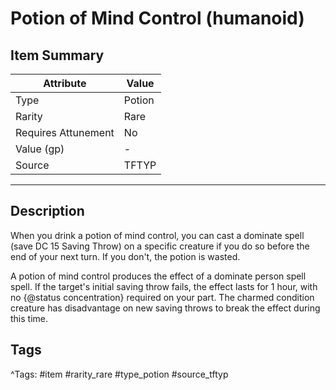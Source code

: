 # Potion of Mind Control (humanoid)

## Item Summary

| Attribute            | Value                        |
|----------------------|------------------------------|
| Type                 | Potion |
| Rarity               | Rare             |
| Requires Attunement  | No                |
| Value (gp)           | -    |
| Source               | TFTYP |

---

## Description

When you drink a potion of mind control, you can cast a dominate spell (save DC 15 Saving Throw) on a specific creature if you do so before the end of your next turn. If you don't, the potion is wasted.

A potion of mind control produces the effect of a dominate person spell spell. If the target's initial saving throw fails, the effect lasts for 1 hour, with no {@status concentration} required on your part. The charmed condition creature has disadvantage on new saving throws to break the effect during this time.

## Tags

^Tags: #item #rarity_rare #type_potion #source_tftyp
